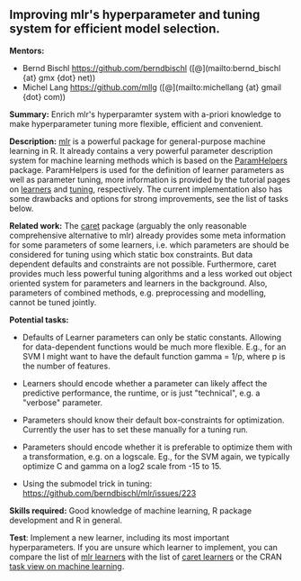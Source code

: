 ## Improving mlr's hyperparameter and tuning system for efficient model selection.

**Mentors:**

* Bernd Bischl https://github.com/berndbischl ([@](mailto:bernd_bischl {at} gmx {dot} net))
* Michel Lang https://github.com/mllg ([@](mailto:michellang {at} gmail {dot} com))

**Summary:** Enrich mlr's hyperparamter system with a-priori knowledge to make hyperparameter tuning more flexible, efficient and convenient. 

**Description:** 
[mlr](https://github.com/berndbischl/mlr) is a powerful package for general-purpose machine learning in R.
It already contains a very powerful parameter description system for machine learning methods which is based on the [ParamHelpers](https://github.com/berndbischl/ParamHelpers) package.
ParamHelpers is used for the definition of learner parameters as well as parameter tuning, more information is provided by the tutorial pages on [learners](http://berndbischl.github.io/mlr/tutorial/html/create_learner/) and [tuning](http://berndbischl.github.io/mlr/tutorial/html/tune/), respectively.
The current implementation also has some drawbacks and options for strong improvements, see the list of tasks below.

**Related work:** 
The [caret](http://topepo.github.io/caret/index.html) package (arguably the only reasonable comprehensive alternative to mlr) already provides some meta information for some parameters of some learners, i.e. which parameters are should be considered for tuning using which static box constraints. But data dependent defaults and constraints are not possible. Furthermore, caret provides much less powerful tuning algorithms and a less worked out object oriented system for parameters and learners in the background. Also, parameters of combined methods, e.g. preprocessing and modelling, cannot be tuned jointly.

**Potential tasks:** 
* Defaults of Learner parameters can only be static constants. Allowing for data-dependent functions would be much more flexible. E.g., for an SVM I might want to have the default function gamma = 1/p, where p is the number of features. 

* Learners should encode whether a parameter can likely affect the predictive performance, the runtime, or is just "technical", e.g. a "verbose" parameter.

* Parameters should know their default box-constraints for optimization. Currently the user has to set these manually for a tuning run.

* Parameters should encode whether it is preferable to optimize them with a transformation, e.g. on a logscale. Eg., for the SVM again, we typically optimize C and gamma on a log2 scale from -15 to 15.

* Using the submodel trick in tuning:
https://github.com/berndbischl/mlr/issues/223

**Skills required:**
Good knowledge of machine learning, R package development and R in general.

**Test**: Implement a new learner, including its most important hyperparameters. If you are unsure which learner to implement, you can compare the list of [mlr learners](http://berndbischl.github.io/mlr/tutorial/html/integrated_learners/index.html) with the list of [caret learners](http://topepo.github.io/caret/modelList.html) or the CRAN [task view on machine learning](http://cran.r-project.org/web/views/MachineLearning.html).